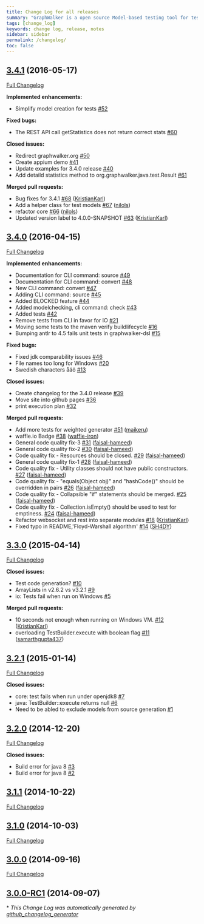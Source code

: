 ```yaml
---
title: Change Log for all releases
summary: "GraphWalker is a open source Model-based testing tool for test automation. Latest release is 3.4.0, the change log and release notes is found here."
tags: [change_log]
keywords: change log, release, notes
sidebar: sidebar
permalink: /changelog/
toc: false
---
```


## [3.4.1](https://github.com/graphwalker/graphwalker-project/tree/3.4.1) (2016-05-17)
[Full Changelog](https://github.com/graphwalker/graphwalker-project/compare/3.4.0...3.4.1)

**Implemented enhancements:**

- Simplify model creation for tests [\#52](https://github.com/GraphWalker/graphwalker-project/issues/52)

**Fixed bugs:**

- The REST API call getStatistics does not return correct stats [\#60](https://github.com/GraphWalker/graphwalker-project/issues/60)

**Closed issues:**

- Redirect graphwalker.org [\#50](https://github.com/GraphWalker/graphwalker-project/issues/50)
- Create appium demo [\#41](https://github.com/GraphWalker/graphwalker-project/issues/41)
- Update examples for 3.4.0 release [\#40](https://github.com/GraphWalker/graphwalker-project/issues/40)
- Add detaild statistics method to org.graphwalker.java.test.Result [\#61](https://github.com/GraphWalker/graphwalker-project/issues/61)

**Merged pull requests:**

- Bug fixes for 3.4.1 [\#68](https://github.com/GraphWalker/graphwalker-project/pull/68) ([KristianKarl](https://github.com/KristianKarl))
- Add a helper class for test models [\#67](https://github.com/GraphWalker/graphwalker-project/pull/67) ([nilols](https://github.com/nilols))
- refactor core [\#66](https://github.com/GraphWalker/graphwalker-project/pull/66) ([nilols](https://github.com/nilols))
- Updated version label to 4.0.0-SNAPSHOT [\#63](https://github.com/GraphWalker/graphwalker-project/pull/63) ([KristianKarl](https://github.com/KristianKarl))

## [3.4.0](https://github.com/graphwalker/graphwalker-project/tree/3.4.0) (2016-04-15)
[Full Changelog](https://github.com/graphwalker/graphwalker-project/compare/3.3.0...3.4.0)

**Implemented enhancements:**

- Documentation for CLI command: source [\#49](https://github.com/GraphWalker/graphwalker-project/issues/49)
- Documentation for CLI command: convert [\#48](https://github.com/GraphWalker/graphwalker-project/issues/48)
- New CLI command: convert [\#47](https://github.com/GraphWalker/graphwalker-project/issues/47)
- Adding CLI command: source [\#45](https://github.com/GraphWalker/graphwalker-project/issues/45)
- Added BLOCKED feature [\#44](https://github.com/GraphWalker/graphwalker-project/issues/44)
- Added modelchecking, cli command: check [\#43](https://github.com/GraphWalker/graphwalker-project/issues/43)
- Added tests [\#42](https://github.com/GraphWalker/graphwalker-project/issues/42)
- Remove tests from CLI in favor for IO [\#21](https://github.com/GraphWalker/graphwalker-project/issues/21)
- Moving some tests to the maven verify buildlifecycle  [\#16](https://github.com/GraphWalker/graphwalker-project/issues/16)
- Bumping antlr to 4.5 fails unit tests in graphwalker-dsl [\#15](https://github.com/GraphWalker/graphwalker-project/issues/15)

**Fixed bugs:**

- Fixed  jdk comparability issues [\#46](https://github.com/GraphWalker/graphwalker-project/issues/46)
- File names too long for Windows [\#20](https://github.com/GraphWalker/graphwalker-project/issues/20)
- Swedish characters åäö [\#13](https://github.com/GraphWalker/graphwalker-project/issues/13)

**Closed issues:**

- Create changelog for the 3.4.0 release [\#39](https://github.com/GraphWalker/graphwalker-project/issues/39)
- Move site into github pages [\#36](https://github.com/GraphWalker/graphwalker-project/issues/36)
- print execution plan [\#32](https://github.com/GraphWalker/graphwalker-project/issues/32)

**Merged pull requests:**

- Add more tests for weighted generator [\#51](https://github.com/GraphWalker/graphwalker-project/pull/51) ([maikeru](https://github.com/maikeru))
- waffle.io Badge [\#38](https://github.com/GraphWalker/graphwalker-project/pull/38) ([waffle-iron](https://github.com/waffle-iron))
- General code quality fix-3 [\#31](https://github.com/GraphWalker/graphwalker-project/pull/31) ([faisal-hameed](https://github.com/faisal-hameed))
- General code quality fix-2 [\#30](https://github.com/GraphWalker/graphwalker-project/pull/30) ([faisal-hameed](https://github.com/faisal-hameed))
- Code quality fix - Resources should be closed. [\#29](https://github.com/GraphWalker/graphwalker-project/pull/29) ([faisal-hameed](https://github.com/faisal-hameed))
- General code quality fix-1 [\#28](https://github.com/GraphWalker/graphwalker-project/pull/28) ([faisal-hameed](https://github.com/faisal-hameed))
- Code quality fix - Utility classes should not have public constructors. [\#27](https://github.com/GraphWalker/graphwalker-project/pull/27) ([faisal-hameed](https://github.com/faisal-hameed))
- Code quality fix - "equals\(Object obj\)" and "hashCode\(\)" should be overridden in pairs [\#26](https://github.com/GraphWalker/graphwalker-project/pull/26) ([faisal-hameed](https://github.com/faisal-hameed))
- Code quality fix - Collapsible "if" statements should be merged.  [\#25](https://github.com/GraphWalker/graphwalker-project/pull/25) ([faisal-hameed](https://github.com/faisal-hameed))
- Code quality fix - Collection.isEmpty\(\) should be used to test for emptiness. [\#24](https://github.com/GraphWalker/graphwalker-project/pull/24) ([faisal-hameed](https://github.com/faisal-hameed))
- Refactor websocket and rest into separate  modules [\#18](https://github.com/GraphWalker/graphwalker-project/pull/18) ([KristianKarl](https://github.com/KristianKarl))
- Fixed typo in README,'Floyd-Warshall algorithm' [\#14](https://github.com/GraphWalker/graphwalker-project/pull/14) ([SH4DY](https://github.com/SH4DY))

## [3.3.0](https://github.com/graphwalker/graphwalker-project/tree/3.3.0) (2015-04-14)
[Full Changelog](https://github.com/graphwalker/graphwalker-project/compare/3.2.1...3.3.0)

**Closed issues:**

- Test code generation? [\#10](https://github.com/GraphWalker/graphwalker-project/issues/10)
- ArrayLists in v2.6.2 vs v3.2.1 [\#9](https://github.com/GraphWalker/graphwalker-project/issues/9)
- io: Tests fail when run on Windows [\#5](https://github.com/GraphWalker/graphwalker-project/issues/5)

**Merged pull requests:**

- 10 seconds not enough when running on Windows VM. [\#12](https://github.com/GraphWalker/graphwalker-project/pull/12) ([KristianKarl](https://github.com/KristianKarl))
- overloading TestBuilder.execute with boolean flag [\#11](https://github.com/GraphWalker/graphwalker-project/pull/11) ([samarthgupta437](https://github.com/samarthgupta437))

## [3.2.1](https://github.com/graphwalker/graphwalker-project/tree/3.2.1) (2015-01-14)
[Full Changelog](https://github.com/graphwalker/graphwalker-project/compare/3.2.0...3.2.1)

**Closed issues:**

- core: test fails when run under openjdk8 [\#7](https://github.com/GraphWalker/graphwalker-project/issues/7)
- java: TestBuilder::execute returns null [\#6](https://github.com/GraphWalker/graphwalker-project/issues/6)
- Need to be abled to exclude models from source generation [\#1](https://github.com/GraphWalker/graphwalker-project/issues/1)

## [3.2.0](https://github.com/graphwalker/graphwalker-project/tree/3.2.0) (2014-12-20)
[Full Changelog](https://github.com/graphwalker/graphwalker-project/compare/3.1.1...3.2.0)

**Closed issues:**

- Build error for java 8 [\#3](https://github.com/GraphWalker/graphwalker-project/issues/3)
- Build error for java 8 [\#2](https://github.com/GraphWalker/graphwalker-project/issues/2)

## [3.1.1](https://github.com/graphwalker/graphwalker-project/tree/3.1.1) (2014-10-22)
[Full Changelog](https://github.com/graphwalker/graphwalker-project/compare/3.1.0...3.1.1)

## [3.1.0](https://github.com/graphwalker/graphwalker-project/tree/3.1.0) (2014-10-03)
[Full Changelog](https://github.com/graphwalker/graphwalker-project/compare/3.0.0...3.1.0)

## [3.0.0](https://github.com/graphwalker/graphwalker-project/tree/3.0.0) (2014-09-16)
[Full Changelog](https://github.com/graphwalker/graphwalker-project/compare/3.0.0-RC1...3.0.0)

## [3.0.0-RC1](https://github.com/graphwalker/graphwalker-project/tree/3.0.0-RC1) (2014-09-07)


\* *This Change Log was automatically generated by [github_changelog_generator](https://github.com/skywinder/Github-Changelog-Generator)*
